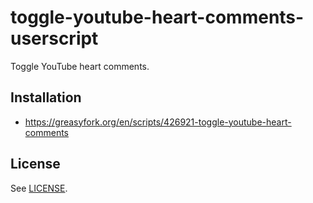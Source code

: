 # toggle-youtube-heart-comments-userscript

Toggle YouTube heart comments.

## Installation

* https://greasyfork.org/en/scripts/426921-toggle-youtube-heart-comments

## License

See [LICENSE](LICENSE).
